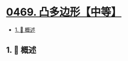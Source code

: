 # [0469. 凸多边形【中等】](https://github.com/tnotesjs/TNotes.leetcode/tree/main/notes/0469.%20%E5%87%B8%E5%A4%9A%E8%BE%B9%E5%BD%A2%E3%80%90%E4%B8%AD%E7%AD%89%E3%80%91)

<!-- region:toc -->

- [1. 📝 概述](#1--概述)

<!-- endregion:toc -->

## 1. 📝 概述
